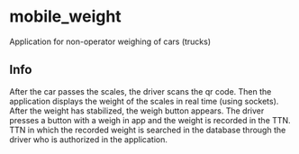 # mobile_weight

Application for non-operator weighing of cars (trucks)

## Info 

After the car passes the scales, the driver scans the qr code. Then the application displays the weight of the scales in real time (using sockets). After the weight has stabilized, the weigh button appears. The driver presses a button with a weigh in app and the weight is recorded in the TTN.
TTN in which the recorded weight is searched in the database through the driver who is authorized in the application.
